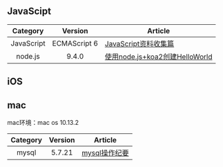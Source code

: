 ## JavaScipt

| Category | Version | Article |
| :---: | :---: | --- |
| JavaScript | ECMAScript 6 | [JavaScript资料收集篇](./doc/JavaScript/js_begin.md) |
| node.js | 9.4.0 | [使用node.js+koa2创建HelloWorld](./doc/JavaScript/nodejs_koa_hello.md) |


## iOS

## mac

mac环境：mac os 10.13.2

| Category | Version | Article |
| :---: | :---: | --- |
| mysql | 5.7.21 | [mysql操作纪要](./doc/Mac/mac_mysql_tips.md) |


